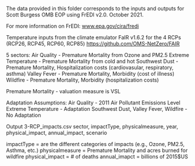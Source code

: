 The data provided in this folder corresponds to the inputs and outputs for Scott Burgess OMB EOP using FrEDI v2.0. October 2021.

For more information on FrEDI: www.epa.gov/cira/fredi

Temperature inputs from the climate emulator FaIR v1.6.2 for the 4 RCPs (RCP26, RCP45, RCP60, RCP85)
https://github.com/OMS-NetZero/FAIR


5 sectors:
Air Quality - Premature Mortality from Ozone and PM2.5
Extreme Temperature - Premature Mortality from cold and hot
Southwest Dust - Premature Mortality, Hospitalization costs (cardiovasular, respiratory, asthma)
Valley Fever - Premature Mortality, Morbidity (cost of illness)
Wildfire - Premature Mortality, Morbidity (hospitalization costs)

Premature Mortality - valuation measure is VSL

Adaptation Assumptions:
Air Quality - 2011 Air Pollutant Emissions Level
Extreme Temperature - Adaptation
Southwest Dust, Valley Fever, Wildfire - No Adaptation

Output 3-RCP_impacts.csv
sector, impactType, physicalmeasure, year, physical_impact, annual_impact, scenario

impactType = are the different categories of impacts (e.g., Ozone, PM2.5, Asthma, etc.) 
physicalmeasure = Premature Mortality and acres burned for wildfire
physical_impact = # of deaths
annual_imapct = billions of 2015$US
